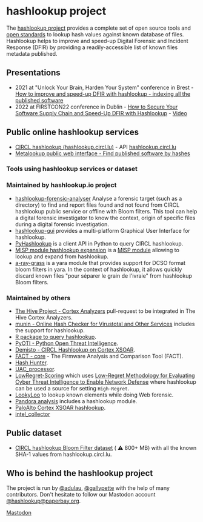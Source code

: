 # hashlookup project

The [hashlookup project](https://github.com/hashlookup) provides a complete set of open source tools and [open standards](https://datatracker.ietf.org/doc/draft-dulaunoy-hashlookup-format/) to lookup hash values against known database of files. Hashlookup helps to improve and speed-up Digital Forensic and Incident Response (DFIR) by providing a readily-accessible list of known files metadata published. 

## Presentations

- 2021 at "Unlock Your Brain, Harden Your System" conference in Brest - [How to improve and speed-up DFIR with hashlookup - indexing all the published software](https://github.com/hashlookup/hashlookup-format/blob/main/slides/2021-Unlock-Your-Brain/main.pdf) 
- 2022 at FIRSTCON22 conference in Dublin - [How to Secure Your Software Supply Chain and Speed-Up DFIR with Hashlookup](https://raw.githubusercontent.com/hashlookup/hashlookup.io/main/slides/20220630-FIRSTCON22-hashlookup.pdf) - [Video](https://www.youtube.com/watch?v=B-cvOPG51_s&list=PLBAUUhONOrO_RJVUf_0-BCvY_REqyQ763&index=27)

## Public online hashlookup services

- [CIRCL hashlookup (hashlookup.circl.lu)](https://www.circl.lu/services/hashlookup/) - API [hashlookup.circl.lu](https://hashlookup.circl.lu/)
- [Metalookup public web interface - Find published software by hashes](https://www.metalookup.com/) 

### Tools using hashlookup services or dataset

### Maintained by hashlookup.io project

- [hashlookup-forensic-analyser](https://github.com/hashlookup/hashlookup-forensic-analyser) Analyse a forensic target (such as a directory) to find and report files found and not found from CIRCL hashlookup public service or offline with Bloom filters. This tool can help a digital forensic investigator to know the context, origin of specific files during a digital forensic investigation.
- [hashlookup-gui](https://github.com/hashlookup/hashlookup-gui) provides a multi-platform Graphical User Interface for hashlookup.
- [PyHashlookup](https://github.com/hashlookup/PyHashlookup) is a client API in Python to query CIRCL hashlookup.
- [MISP module hashlookup expansion](https://misp.github.io/misp-modules/expansion/#hashlookup) is a [MISP module](https://www.misp-project.org/) allowing to lookup and expand from hashlookup.
- [a-ray-grass](https://github.com/hashlookup/a-ray-grass) is a yara module that provides support for DCSO format bloom filters in yara. In the context of hashlookup, it allows quickly discard known files "pour séparer le grain de l'ivraie" from hashlookup Bloom filters.

### Maintained by others

- [The Hive Project - Cortex Analyzers](https://github.com/TheHive-Project/Cortex-Analyzers/pull/1015) pull-request to be integrated in The Hive Cortex Analyzers.
- [munin - Online Hash Checker for Virustotal and Other Services](https://github.com/Neo23x0/munin) includes the support for hashlookup.
- [R package to query hashlookup](https://github.com/hrbrmstr/hashlookup).
- [PyOTI - Python Open Threat Intelligence](https://github.com/RH-ISAC/PyOTI).
- [Demisto - CIRCL Hashlookup on Cortex XSOAR](https://github.com/demisto/content/tree/30abdb6a7f2f7a9ec3486948df76d34d5a61c792/Packs/CIRCLHashlookup/Integrations/CIRCLEHashlookup).
- [FACT - core](https://github.com/fkie-cad/FACT_core/tree/master/src/plugins/analysis/hashlookup) - The Firmware Analysis and Comparison Tool (FACT).
- [Hash Hunter](https://github.com/mattnotmax/hash_hunter).
- [UAC_processor](https://github.com/timtaylor3/UAC_processor).
- [LowRegret-Scoring](https://github.com/malwr0a/LowRegret-Scoring-) which uses [Low-Regret Methodology for Evaluating Cyber Threat Intelligence to Enable Network Defense](https://github.com/JHUAPL/Low-Regret-Methodology) where hashlookup can be used a source for setting `High-Regret`.
- [LookyLoo](https://www.lookyloo.eu/docs/main/lookyloo-integration.html#_hashlookup_v1_10) to lookup known elements while doing Web forensic.
- [Pandora analysis](https://github.com/pandora-analysis/pandora/) includes a hashlookup module.
- [PaloAlto Cortex XSOAR hashlookup](https://xsoar.pan.dev/docs/reference/integrations/circle-hashlookup).
- [intel_collector](https://github.com/jasonsford/intel_collector)

## Public dataset

- [CIRCL hashlookup Bloom Filter dataset](https://cra.circl.lu/hashlookup/hashlookup-full.bloom) ( :warning: 800+ MB) with all the known SHA-1 values from hashlookup.circl.lu.

## Who is behind the hashlookup project

The project is run by [@adulau](https://github.com/adulau/), [@gallypette](https://github.com/gallypette) with the help of many contributors. Don't hesitate to follow our Mastodon account [@hashlookup@paperbay.org](https://paperbay.org/@hashlookup).

<a rel="me" href="https://paperbay.org/@hashlookup">Mastodon</a>

